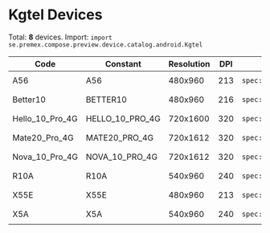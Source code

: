 # Kgtel Devices

Total: **8** devices. Import: `import se.premex.compose.preview.device.catalog.android.Kgtel`

| Code | Constant | Resolution | DPI | Compose Spec | Preview Usage |
|------|----------|------------|-----|-------------|---------------|
| A56 | A56 | 480x960 | 213 | `spec:width=480px,height=960px,dpi=213` | `@Preview(device = Kgtel.A56)` |
| Better10 | BETTER10 | 480x960 | 216 | `spec:width=480px,height=960px,dpi=216` | `@Preview(device = Kgtel.BETTER10)` |
| Hello_10_Pro_4G | HELLO_10_PRO_4G | 720x1600 | 320 | `spec:width=720px,height=1600px,dpi=320` | `@Preview(device = Kgtel.HELLO_10_PRO_4G)` |
| Mate20_Pro_4G | MATE20_PRO_4G | 720x1612 | 320 | `spec:width=720px,height=1612px,dpi=320` | `@Preview(device = Kgtel.MATE20_PRO_4G)` |
| Nova_10_Pro_4G | NOVA_10_PRO_4G | 720x1612 | 320 | `spec:width=720px,height=1612px,dpi=320` | `@Preview(device = Kgtel.NOVA_10_PRO_4G)` |
| R10A | R10A | 540x960 | 240 | `spec:width=540px,height=960px,dpi=240` | `@Preview(device = Kgtel.R10A)` |
| X55E | X55E | 480x960 | 213 | `spec:width=480px,height=960px,dpi=213` | `@Preview(device = Kgtel.X55E)` |
| X5A | X5A | 540x960 | 240 | `spec:width=540px,height=960px,dpi=240` | `@Preview(device = Kgtel.X5A)` |

<!-- Generated automatically. Do not edit manually. -->
